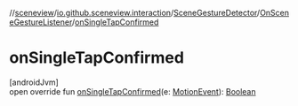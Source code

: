 //[sceneview](../../../../index.md)/[io.github.sceneview.interaction](../../index.md)/[SceneGestureDetector](../index.md)/[OnSceneGestureListener](index.md)/[onSingleTapConfirmed](on-single-tap-confirmed.md)

# onSingleTapConfirmed

[androidJvm]\
open override fun [onSingleTapConfirmed](on-single-tap-confirmed.md)(e: [MotionEvent](https://developer.android.com/reference/kotlin/android/view/MotionEvent.html)): [Boolean](https://kotlinlang.org/api/latest/jvm/stdlib/kotlin/-boolean/index.html)
